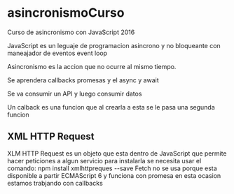 # asincronismoCurso

Curso de asincronismo con JavaScript 2016

JavaScript es un leguaje de programacion asincrono y no bloqueante con maneajador de eventos event loop

Asincronismo es la accion que no ocurre al mismo tiempo.

Se aprendera callbacks promesas y el async y await

Se va consumir un API y luego consumir datos

Un calback es una funcion que al crearla a esta se le pasa una segunda funcion

## XML HTTP Request

XLM HTTP Request es un objeto que esta dentro de JavaScript que permite hacer peticiones a algun servicio para instalarla se necesita usar el comando:
                    npm install xmlhttpreques --save
Fetch no se usa porque esta disponible a partir ECMAScript 6 y funciona con promesa en esta ocasion estamos trabjando con callbacks

